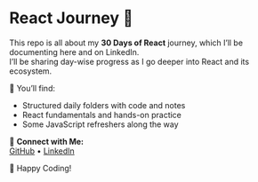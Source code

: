 # React Journey 🚀

This repo is all about my **30 Days of React** journey, which I’ll be documenting here and on LinkedIn.  
I’ll be sharing day-wise progress as I go deeper into React and its ecosystem.

📌 You’ll find:
- Structured daily folders with code and notes
- React fundamentals and hands-on practice
- Some JavaScript refreshers along the way

🔗 **Connect with Me:**  
[GitHub](https://github.com/ReetuGupta) • [LinkedIn](https://www.linkedin.com/in/reetugupta07)

🎉 Happy Coding!
